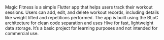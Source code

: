Magic Fitness is a simple Flutter app that helps users track their workout sessions.
Users can add, edit, and delete workout records, including details like weight lifted and repetitions performed.
The app is built using the BLoC architecture for clean code separation and uses Hive for fast, lightweight data storage.
It’s a basic project for learning purposes and not intended for commercial use.

